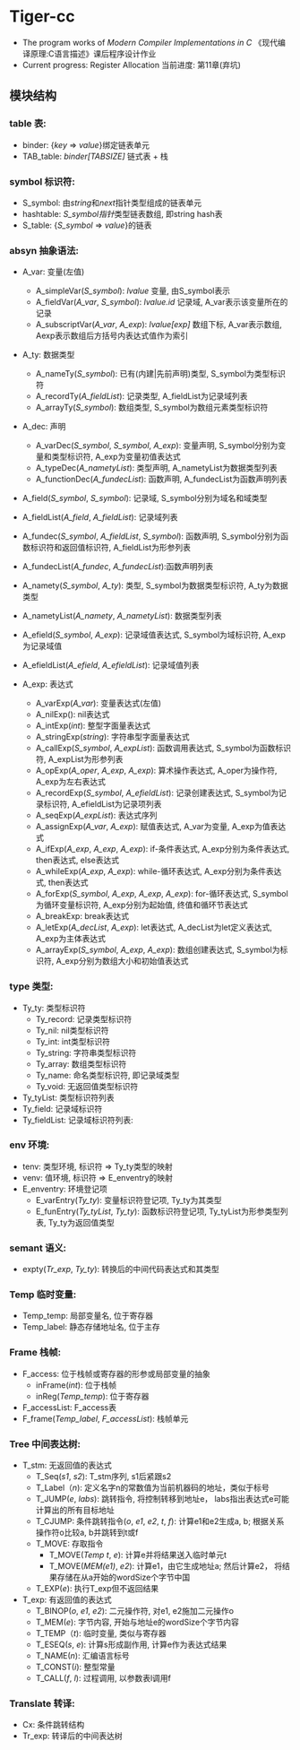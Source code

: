 <!--
 * @Author: HanwGeek
 * @Github: https://github.com/HanwGeek
 * @Description: README of tiger-cc.
 * @Date: 2019-10-07 15:10:57
 * @Last Modified: 2020-04-30 14:26:44
 -->
# Tiger-cc
 * The program works of *Modern Compiler Implementations in C*
    《现代编译原理:C语言描述》课后程序设计作业
 * Current progress: Register Allocation
   当前进度: 第11章(弃坑) 

## 模块结构
### table 表:
* binder: {*key* => *value*}绑定链表单元
* TAB_table: *binder[TABSIZE]* 链式表 + 栈

### symbol 标识符: 
* S_symbol: 由*string*和*next*指针类型组成的链表单元
* hashtable: *S_symbol指针*类型链表数组, 即string hash表
* S_table: {*S_symbol* => *value*}的链表

### absyn 抽象语法:
* A_var: 变量(左值)
  * A_simpleVar(*S_symbol*): *lvalue* 变量, 由S_symbol表示
  * A_fieldVar(*A_var*, *S_symbol*): *lvalue.id* 记录域, A_var表示该变量所在的记录
  * A_subscriptVar(*A_var*, *A_exp*): *lvalue[exp]* 数组下标, A_var表示数组, Aexp表示数组后方括号内表达式值作为索引

* A_ty: 数据类型
  * A_nameTy(*S_symbol*): 已有(内建|先前声明)类型, S_symbol为类型标识符
  * A_recordTy(*A_fieldList*): 记录类型, A_fieldList为记录域列表
  * A_arrayTy(*S_symbol*): 数组类型, S_symbol为数组元素类型标识符

* A_dec: 声明
  * A_varDec(*S_symbol*, *S_symbol*, *A_exp*): 变量声明, S_symbol分别为变量和类型标识符, A_exp为变量初值表达式
  * A_typeDec(*A_nametyList*): 类型声明, A_nametyList为数据类型列表
  * A_functionDec(*A_fundecList*): 函数声明, A_fundecList为函数声明列表

* A_field(*S_symbol*, *S_symbol*): 记录域, S_symbol分别为域名和域类型
* A_fieldList(*A_field*, *A_fieldList*): 记录域列表
* A_fundec(*S_symbol*, *A_fieldList*, *S_symbol*): 函数声明, S_symbol分别为函数标识符和返回值标识符, A_fieldList为形参列表
* A_fundecList(*A_fundec*, *A_fundecList*):函数声明列表
* A_namety(*S_symbol*, *A_ty*): 类型, S_symbol为数据类型标识符, A_ty为数据类型
* A_nametyList(*A_namety*, *A_nametyList*): 数据类型列表
* A_efield(*S_symbol*, *A_exp*): 记录域值表达式, S_symbol为域标识符, A_exp为记录域值 
* A_efieldList(*A_efield*, *A_efieldList*): 记录域值列表

* A_exp: 表达式
  * A_varExp(*A_var*): 变量表达式(左值)
  * A_nilExp(): nil表达式
  * A_intExp(*int*): 整型字面量表达式
  * A_stringExp(*string*): 字符串型字面量表达式
  * A_callExp(*S_symbol*, *A_expList*): 函数调用表达式, S_symbol为函数标识符, A_expList为形参列表
  * A_opExp(*A_oper*, *A_exp*, *A_exp*): 算术操作表达式, A_oper为操作符, A_exp为左右表达式
  * A_recordExp(*S_symbol*, *A_efieldList*): 记录创建表达式,  S_symbol为记录标识符, A_efieldList为记录项列表
  * A_seqExp(*A_expList*): 表达式序列
  * A_assignExp(*A_var*, *A_exp*): 赋值表达式, A_var为变量, A_exp为值表达式
  * A_ifExp(*A_exp*, *A_exp*, *A_exp*): if-条件表达式, A_exp分别为条件表达式, then表达式, else表达式
  * A_whileExp(*A_exp*, *A_exp*): while-循环表达式, A_exp分别为条件表达式, then表达式
  * A_forExp(*S_symbol*, *A_exp*, *A_exp*, *A_exp*): for-循环表达式, S_symbol为循环变量标识符, A_exp分别为起始值, 终值和循环节表达式
  * A_breakExp: break表达式
  * A_letExp(*A_decList*, *A_exp*): let表达式, A_decList为let定义表达式, A_exp为主体表达式
  * A_arrayExp(*S_symbol*, *A_exp*, *A_exp*): 数组创建表达式, S_symbol为标识符, A_exp分别为数组大小和初始值表达式

### type 类型:
* Ty_ty: 类型标识符
  * Ty_record: 记录类型标识符
  * Ty_nil: nil类型标识符
  * Ty_int: int类型标识符
  * Ty_string: 字符串类型标识符
  * Ty_array: 数组类型标识符
  * Ty_name: 命名类型标识符, 即记录域类型
  * Ty_void: 无返回值类型标识符
* Ty_tyList: 类型标识符列表
* Ty_field: 记录域标识符
* Ty_fieldList: 记录域标识符列表:

### env 环境:
* tenv: 类型环境, 标识符 => Ty_ty类型的映射
* venv: 值环境, 标识符 => E_enventry的映射
* E_enventry: 环境登记项
  * E_varEntry(*Ty_ty*): 变量标识符登记项,  Ty_ty为其类型
  * E_funEntry(*Ty_tyList*, *Ty_ty*): 函数标识符登记项,  Ty_tyList为形参类型列表, Ty_ty为返回值类型

### semant 语义:
* expty(*Tr_exp*, *Ty_ty*): 转换后的中间代码表达式和其类型

### Temp 临时变量:
* Temp_temp: 局部变量名, 位于寄存器
* Temp_label: 静态存储地址名, 位于主存

### Frame 栈帧:
* F_access: 位于栈帧或寄存器的形参或局部变量的抽象
  * inFrame(*int*): 位于栈帧
  * inReg(*Temp_temp*): 位于寄存器
* F_accessList: F_access表
* F_frame(*Temp_label*, *F_accessList*): 栈帧单元

### Tree 中间表达树:
* T_stm: 无返回值的表达式
  * T_Seq(*s1*, *s2*): T_stm序列, s1后紧跟s2
  * T_Label（*n*): 定义名字n的常数值为当前机器码的地址，类似于标号
  * T_JUMP(*e*, *labs*): 跳转指令, 将控制转移到地址e， labs指出表达式e可能计算出的所有目标地址
  * T_CJUMP: 条件跳转指令(*o*, *e1*, *e2*, *t*, *f*): 计算e1和e2生成a, b; 根据关系操作符o比较a, b并跳转到t或f
  * T_MOVE: 存取指令
    * T_MOVE(*Temp t*, *e*): 计算e并将结果送入临时单元t
    * T_MOVE(*MEM(e1)*, *e2*): 计算e1，由它生成地址a; 然后计算e2， 将结果存储在从a开始的wordSize个字节中国
  * T_EXP(*e*): 执行T_exp但不返回结果
* T_exp: 有返回值的表达式
  * T_BINOP(*o*, *e1*, *e2*): 二元操作符, 对e1, e2施加二元操作o
  * T_MEM(*e*): 字节内容, 开始与地址e的wordSize个字节内容
  * T_TEMP（*t*): 临时变量, 类似与寄存器
  * T_ESEQ(*s*, *e*): 计算s形成副作用, 计算e作为表达式结果 
  * T_NAME(*n*): 汇编语言标号
  * T_CONST(*i*): 整型常量
  * T_CALL(*f*, *l*): 过程调用, 以参数表l调用f
  
### Translate 转译:
* Cx: 条件跳转结构
* Tr_exp: 转译后的中间表达树